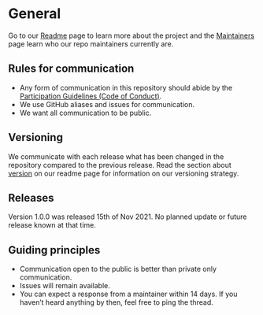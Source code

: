 # General

Go to our [Readme](README.md) page to learn more about the project and the [Maintainers](MAINTAINERS.md) page learn who our repo maintainers currently are.

## Rules for communication

- Any form of communication in this repository should abide by the [Participation Guidelines (Code of Conduct)](CODE_OF_CONDUCT.md).
- We use GitHub aliases and issues for communication.
- We want all communication to be public.

## Versioning

We communicate with each release what has been changed in the repository compared to the previous release. Read the section about [version](https://github.com/IKEA/IKEA3DAssemblyDataset/#version) on our readme page for information on our versioning strategy.

## Releases

Version 1.0.0 was released 15th of Nov 2021. No planned update or future release known at that time.

## Guiding principles

- Communication open to the public is better than private only communication.
- Issues will remain available.
- You can expect a response from a maintainer within 14 days. If you haven’t heard anything by then, feel free to ping the thread.
  
